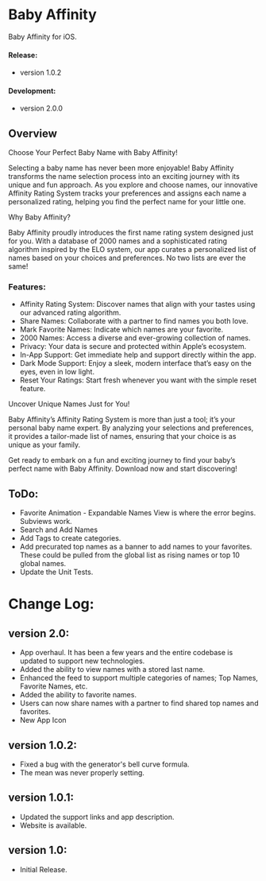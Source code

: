# Baby Affinity
Baby Affinity for iOS.

#### Release:
- version 1.0.2

#### Development: 
- version 2.0.0


## Overview

Choose Your Perfect Baby Name with Baby Affinity!

Selecting a baby name has never been more enjoyable! Baby Affinity transforms the name selection process into an exciting journey with its unique and fun approach. As you explore and choose names, our innovative Affinity Rating System tracks your preferences and assigns each name a personalized rating, helping you find the perfect name for your little one.

Why Baby Affinity?

Baby Affinity proudly introduces the first name rating system designed just for you. With a database of 2000 names and a sophisticated rating algorithm inspired by the ELO system, our app curates a personalized list of names based on your choices and preferences. No two lists are ever the same!

### Features:

- Affinity Rating System: Discover names that align with your tastes using our advanced rating algorithm.
- Share Names: Collaborate with a partner to find names you both love.
- Mark Favorite Names: Indicate which names are your favorite.
- 2000 Names: Access a diverse and ever-growing collection of names.
- Privacy: Your data is secure and protected within Apple’s ecosystem.
- In-App Support: Get immediate help and support directly within the app.
- Dark Mode Support: Enjoy a sleek, modern interface that’s easy on the eyes, even in low light.
- Reset Your Ratings: Start fresh whenever you want with the simple reset feature.

Uncover Unique Names Just for You!

Baby Affinity’s Affinity Rating System is more than just a tool; it’s your personal baby name expert. By analyzing your selections and preferences, it provides a tailor-made list of names, ensuring that your choice is as unique as your family.

Get ready to embark on a fun and exciting journey to find your baby’s perfect name with Baby Affinity. Download now and start discovering!


## ToDo:
- Favorite Animation - Expandable Names View is where the error begins. Subviews work.
- Search and Add Names
- Add Tags to create categories.
- Add precurated top names as a banner to add names to your favorites. These could be pulled from the global list as rising names or top 10 global names.
- Update the Unit Tests.


# Change Log:
## version 2.0:
- App overhaul. It has been a few years and the entire codebase is updated to support new technologies.
- Added the ability to view names with a stored last name.
- Enhanced the feed to support multiple categories of names; Top Names, Favorite Names, etc.
- Added the ability to favorite names.
- Users can now share names with a partner to find shared top names and favorites.
- New App Icon

## version 1.0.2:
- Fixed a bug with the generator's bell curve formula.
- The mean was never properly setting.

## version 1.0.1:
- Updated the support links and app description.
- Website is available.

## version 1.0:
- Initial Release.
